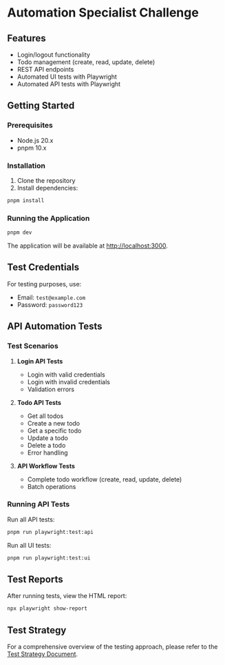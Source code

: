 # Automation Specialist Challenge

## Features

-   Login/logout functionality
-   Todo management (create, read, update, delete)
-   REST API endpoints
-   Automated UI tests with Playwright
-   Automated API tests with Playwright


## Getting Started

### Prerequisites

-   Node.js 20.x
-   pnpm 10.x

### Installation

1. Clone the repository
2. Install dependencies:

```bash
pnpm install
```

### Running the Application

```bash
pnpm dev
```

The application will be available at [http://localhost:3000](http://localhost:3000).

## Test Credentials

For testing purposes, use:

-   Email: `test@example.com`
-   Password: `password123`


## API Automation Tests

### Test Scenarios

1. **Login API Tests**

    - Login with valid credentials
    - Login with invalid credentials
    - Validation errors

2. **Todo API Tests**

    - Get all todos
    - Create a new todo
    - Get a specific todo
    - Update a todo
    - Delete a todo
    - Error handling

3. **API Workflow Tests**
    - Complete todo workflow (create, read, update, delete)
    - Batch operations

### Running API Tests

Run all API tests:

```bash
pnpm run playwright:test:api
```

Run all UI tests:

```bash
pnpm run playwright:test:ui
```

## Test Reports

After running tests, view the HTML report:

```bash
npx playwright show-report
```



## Test Strategy

For a comprehensive overview of the testing approach, please refer to the [Test Strategy Document](./testPlan/test-strategy.md).
